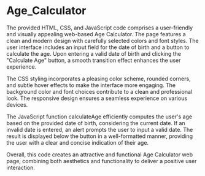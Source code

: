 # Age_Calculator

The provided HTML, CSS, and JavaScript code comprises a user-friendly and visually appealing web-based Age Calculator. The page features a clean and modern design with carefully selected colors and font styles. The user interface includes an input field for the date of birth and a button to calculate the age. Upon entering a valid date of birth and clicking the "Calculate Age" button, a smooth transition effect enhances the user experience.

The CSS styling incorporates a pleasing color scheme, rounded corners, and subtle hover effects to make the interface more engaging. The background color and font choices contribute to a clean and professional look. The responsive design ensures a seamless experience on various devices.

The JavaScript function calculateAge efficiently computes the user's age based on the provided date of birth, considering the current date. If an invalid date is entered, an alert prompts the user to input a valid date. The result is displayed below the button in a well-formatted manner, providing the user with a clear and concise indication of their age.

Overall, this code creates an attractive and functional Age Calculator web page, combining both aesthetics and functionality to deliver a positive user interaction.
